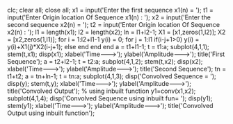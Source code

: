 clc;
clear all;
close all;
x1 = input('Enter the first sequence x1(n) = ');
t1 = input('Enter Origin location Of Sequence x1(n) : ');
x2 = input('Enter the second sequence x2(n) = ');
t2 = input('Enter Origin location Of Sequence x2(n) : ');
l1 = length(x1);
l2 = length(x2);
ln = l1+l2-1;
X1 = [x1,zeros(1,l2)];
X2 = [x2,zeros(1,l1)];
for i = 1:l2+l1-1
y(i) = 0;
for j = 1:l1
if(i-j+1>0)
y(i) = y(i)+X1(j)*X2(i-j+1);
else
end
end
end
a = t1+l1-1;
t = t1:a;
subplot(4,1,1);
stem(t,x1);
disp(x1);
xlabel('Time--->');
ylabel('Amplitude--->');
title('First Sequence');
a = t2+l2-1;
t = t2:a;
subplot(4,1,2);
stem(t,x2);
disp(x2);
xlabel('Time--->');
ylabel('Amplitude--->');
title('Second Sequence');
tn = t1+t2;
a = tn+ln-1;
t = tn:a;
subplot(4,1,3);
disp('Convolved Sequence = ');
disp(y);
stem(t,y);
xlabel('Time--->');
ylabel('Amplitude--->');
title('Convolved Output');
% using inbuilt function
y1=conv(x1,x2);
subplot(4,1,4);
disp('Convolved Sequence using inbuilt fun= ');
disp(y1);
stem(y1);
xlabel('Time--->');
ylabel('Amplitude--->');
title('Convolved Output using inbuilt function');
